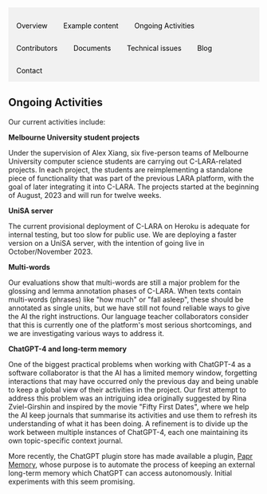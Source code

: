 <div style="overflow: hidden; background-color: #f1f1f1;">

  <a href="index.html" style="float: left; display: block; color: black; text-align: center; padding: 14px 16px; text-decoration: none;">Overview</a>
  <a href="examples.html" style="float: left; display: block; color: black; text-align: center; padding: 14px 16px; text-decoration: none;">Example content</a>
  <a href="ongoing_activities.html" style="float: left; display: block; color: black; text-align: center; padding: 14px 16px; text-decoration: none;">Ongoing Activities</a>
  <a href="collaborators.html" style="float: left; display: block; color: black; text-align: center; padding: 14px 16px; text-decoration: none;">Contributors</a>
  <a href="documents.html" style="float: left; display: block; color: black; text-align: center; padding: 14px 16px; text-decoration: none;">Documents</a>
  <a href="performance.html" style="float: left; display: block; color: black; text-align: center; padding: 14px 16px; text-decoration: none;">Technical issues</a>
  <a href="blog.html" style="float: left; display: block; color: black; text-align: center; padding: 14px 16px; text-decoration: none;">Blog</a>
  <a href="contact.html" style="float: left; display: block; color: black; text-align: center; padding: 14px 16px; text-decoration: none;">Contact</a>

</div>

## Ongoing Activities

Our current activities include:

**Melbourne University student projects**

Under the supervision of Alex Xiang, six five-person teams of Melbourne University computer science students are 
carrying out C-LARA-related projects. In each project, the students are reimplementing a standalone piece of functionality
that was part of the previous LARA platform, with the goal of later integrating it into C-LARA. 
The projects started at the beginning of August, 2023 and will run for twelve weeks.

**UniSA server**

The current provisional deployment of C-LARA on Heroku is adequate for internal testing, but too slow for public use.
We are deploying a faster version on a UniSA server, with the intention of going live in October/November 2023.

**Multi-words**

Our evaluations show that multi-words are still a major problem for the glossing and lemma annotation phases
of C-LARA. When texts contain multi-words (phrases) like "how much" or "fall asleep", these should be annotated as
single units, but we have still not found reliable ways to give the AI the right instructions. Our language
teacher collaborators consider that this is currently one of the platform's most serious shortcomings, and
we are investigating various ways to address it.

**ChatGPT-4 and long-term memory**

One of the biggest practical problems when working with ChatGPT-4 as a software collaborator is that the AI has
a limited memory window, forgetting interactions that may have occurred only the previous day and being unable
to keep a global view of their activities in the project. Our first attempt to address this problem
was an intriguing idea originally  suggested by Rina Zviel-Girshin and inspired by the movie "Fifty First Dates", 
where we help the AI keep journals that summarise its activities and use them to refresh its understanding of what it has been doing. A refinement is
to divide up the work between multiple instances of ChatGPT-4, each one maintaining its own topic-specific context
journal.

More recently, the ChatGPT plugin store has made available a plugin, 
<a href="https://www.papr.ai/memory" target="_blank">Papr Memory</a>, whose purpose is to automate the process
of keeping an external long-term memory which ChatGPT can access autonomously. Initial experiments with this 
seem promising. 
